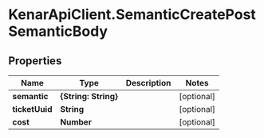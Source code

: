 # KenarApiClient.SemanticCreatePostSemanticBody

## Properties

Name | Type | Description | Notes
------------ | ------------- | ------------- | -------------
**semantic** | **{String: String}** |  | [optional] 
**ticketUuid** | **String** |  | [optional] 
**cost** | **Number** |  | [optional] 


